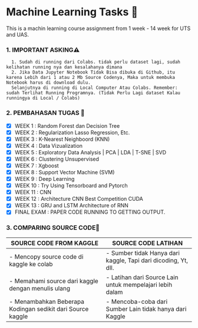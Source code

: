 
# Machine Learning Tasks 🚀

This is a machin learning course assignment from 1 week - 14 week for UTS and UAS.

### 1. IMPORTANT ASKING⚠️

      1. Sudah di running dari Colabs. tidak perlu dataset lagi, sudah kelihatan running nya dan kesalahanya dimana 
      2. Jika Data Jupyter Notebook Tidak Bisa dibuka di Github, itu karena Lebih dari 1 atau 2 Mb Source Codenya, Maka untuk membuka Notebook harus di download dulu.
      Selanjutnya di running di Local Computer Atau Colabs. Remember: sudah Terlihat Running Programnya. (Tidak Perlu Lagi dataset Kalau runningya di Local / Colabs)

### 2. PEMBAHASAN TUGAS 📓 

- [x] WEEK 1 : Random Forest dan Decision Tree
- [x] WEEK 2 : Regularization Lasso Regression, Etc.
- [x] WEEK 3 : K-Nearest Neighboord (KNN)
- [x] WEEK 4 : Data Vizualization
- [x] WEEK 5 : Exploratory Data Analysis | PCA | LDA | T-SNE | SVD
- [x] WEEK 6 : Clustering Unsupervised
- [x] WEEK 7 : Xgboost 
- [x] WEEK 8 : Support Vector Machine (SVM) 
- [x] WEEK 9 : Deep Learning
- [x] WEEK 10 : Try Using Tensorboard and Pytorch
- [x] WEEK 11 : CNN
- [x] WEEK 12 : Architecture CNN Best Competition CUDA 
- [x] WEEK 13 : GRU and LSTM Architecture of RNN
- [x] FINAL EXAM : PAPER CODE RUNNING TO GETTING OUTPUT.

### 3. COMPARING SOURCE CODE📓 

| SOURCE CODE FROM KAGGLE                                     | SOURCE CODE LATIHAN                                               |
| ----------------------------------------------------------- | ------------------------------------------------------------------|
| - Mencopy source code di kaggle ke colab                    | - Sumber tidak Hanya dari kaggle, Tapi dari dicoding, Yt, dll.    |
| - Memahami source dari kaggle dengan menulis ulang          | - Latihan dari Source Lain untuk mempelajari lebih dalam          |
| - Menambahkan Beberapa Kodingan sedikit dari Source kaggle  | - Mencoba-coba dari Sumber Lain tidak hanya dari Kaggle           |

